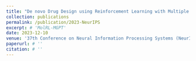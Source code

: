 ```yaml
---
title: "De novo Drug Design using Reinforcement Learning with Multiple GPT Agents"
collection: publications
permalink: /publication/2023-NeurIPS
excerpt: # 'MolRL-MGPT'
date: 2023-12-10
venue: '37th Conference on Neural Information Processing Systems (NeurIPS 2023)'
paperurl: # ''
citation: # ''
---
```

